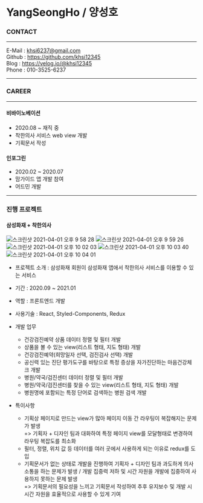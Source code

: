 # YangSeongHo / 양성호
### CONTACT
- - -  
E-Mail : khsi6237@gmail.com  
Github : https://github.com/khsi12345  
Blog : https://velog.io/@khsi12345  
Phone : 010-3525-6237  
- - -  

### CAREER  
- - -
#### 비바이노베이션  

 - 2020.08 ~ 재직 중
 - 착한의사 서비스 web view 개발
 - 기획문서 작성

#### 인포그린

 - 2020.02 ~ 2020.07
 - 맘가이드 앱 개발 참여
 - 어드민 개발 
- - -

### 진행 프로젝트

#### 삼성화재 + 착한의사

![스크린샷 2021-04-01 오후 9 58 28](https://user-images.githubusercontent.com/39074374/113297314-6ca16b80-9335-11eb-99bb-2f3803ef98c9.png)
![스크린샷 2021-04-01 오후 9 59 26](https://user-images.githubusercontent.com/39074374/113297431-8fcc1b00-9335-11eb-9a92-a43d8c4e11d7.png)
![스크린샷 2021-04-01 오후 10 02 03](https://user-images.githubusercontent.com/39074374/113297712-ecc7d100-9335-11eb-992d-0814a16a1bad.png)
![스크린샷 2021-04-01 오후 10 03 40](https://user-images.githubusercontent.com/39074374/113297905-31ec0300-9336-11eb-87f9-b4bc05714e38.png)
![스크린샷 2021-04-01 오후 10 04 01](https://user-images.githubusercontent.com/39074374/113297911-331d3000-9336-11eb-956f-104d5fb3356c.png)


 - 프로젝트 소개 : 삼성화재 회원이 삼성화재 앱애서 착한의사 서비스를 이용할 수 있는 서비스  
 - 기간 : 2020.09 ~ 2021.01  
 - 역할 : 프론트엔드 개발  
 - 사용기술 : React, Styled-Components, Redux  
 - 개발 업무    
   - 건강검진예약 상품 데이터 정렬 및 필터 개발  
   - 상품을 볼 수 있는 view(리스트 형태, 지도 형태) 개발  
   - 건강검진예약(희망일자 선택, 검진검사 선택) 개발   
   - 공신력 있는 진단 평가도구를 바탕으로 특정 증상을 자가진단하는 마음건강체크 개발  
   - 병원/약국/검진센터 데이터 정렬 및 필터 개발  
   - 병원/약국/검진센터를 찾을 수 있는 view(리스트 형태, 지도 형태) 개발  
   - 병원명에 포함되는 특정 단어로 검색하는 병원 검색 개발  
 
 - 특이사항 
   - 기획상 페이지로 만드는 view가 많아 페이지 이동 간 라우팅이 복잡해지는 문제가 발생  
     => 기획자 + 디자인 팀과 대화하여 특정 페이지 view를 모달형태로 변경하여 라우팅 복잡도를 최소화  
   - 필터, 정렬, 위치 값 등 데이터를 여러 곳에서 사용하게 되는 이유로 redux를 도입  
   - 기획문서가 없는 상태로 개발을 진행하여 기획자 + 디자인 팀과 과도하게 의사소통을 하는 문제가 발생 / 개발 집중력 저하 및 시간 자원을 개발에 집중하여 사용하지 못하는 문제 발생  
     => 기획문서의 필요성을 느끼고 기획문서 작성하여 추후 유지보수 및 개발 시 시간 자원을 효율적으로 사용할 수 있게 기여
